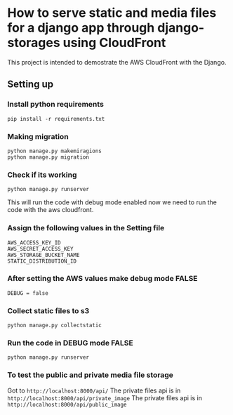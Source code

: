 How to serve static and media files for a django app through django-storages using CloudFront
===================================
This project is intended to demostrate the AWS CloudFront with the Django.

Setting up
------------


### Install python requirements
	pip install -r requirements.txt


### Making migration
	python manage.py makemiragions
    python manage.py migration

### Check if its working
    python manage.py runserver

This will run the code with debug mode enabled now we need to run the code with the aws cloudfront.

### Assign the following values in the Setting file
    AWS_ACCESS_KEY_ID
    AWS_SECRET_ACCESS_KEY
    AWS_STORAGE_BUCKET_NAME
    STATIC_DISTRIBUTION_ID

### After setting the AWS values make debug mode FALSE
    DEBUG = false

### Collect static files to s3
    python manage.py collectstatic

### Run the code in DEBUG mode FALSE
    python manage.py runserver

### To test the public and private media file storage
Got to `http://localhost:8000/api/`
The private files api is in `http://localhost:8000/api/private_image`
The private files api is in `http://localhost:8000/api/public_image`

